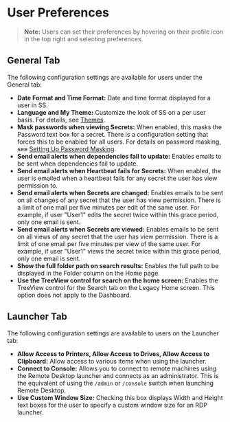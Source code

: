 [title]: # (User Preferences)
[tags]: # (User Preferences)
[priority]: #

# User Preferences

> **Note:** Users can set their preferences by hovering on their profile icon in the top right and selecting preferences.

## General Tab

The following configuration settings are available for users under the General tab:

- **Date Format and Time Format:** Date and time format displayed for a user in SS.
- **Language and My Theme:** Customize the look of SS on a per user basis. For details, see [Themes](../../application-administration\application-dashboard\themes\index.md).
- **Mask passwords when viewing Secrets:** When enabled, this masks the Password text box for a secret. There is a configuration setting that forces this to be enabled for all users. For details on password masking, see [Setting Up Password Masking](../../secret-management/procedures/setting-up-password-masking/index.md).
- **Send email alerts when dependencies fail to update:** Enables emails to be sent when dependencies fail to update.
- **Send email alerts when Heartbeat fails for Secrets:** When enabled, the user is emailed when a heartbeat fails for any secret the user has view permission to.
- **Send email alerts when Secrets are changed:** Enables emails to be sent on all changes of any secret that the user has view permission. There is a limit of one mail per five minutes per edit of the same user. For example, if user "User1" edits the secret twice within this grace period, only one email is sent.
- **Send email alerts when Secrets are viewed:** Enables emails to be sent on all views of any secret that the user has view permission. There is a limit of one email per five minutes per view of the same user. For example, if user "User1" views the secret twice within this grace period, only one email is sent.
- **Show the full folder path on search results:** Enables the full path to be displayed in the Folder column on the Home page.
- **Use the TreeView control for search on the home screen:** Enables the TreeView control for the Search tab on the Legacy Home screen. This option does not apply to the Dashboard.

## Launcher Tab

The following configuration settings are available to users on the Launcher tab:

- **Allow Access to Printers, Allow Access to Drives, Allow Access to Clipboard:** Allow access to various items when using the launcher.
- **Connect to Console:** Allows you to connect to remote machines using the Remote Desktop launcher and connects as an administrator. This is the equivalent of using the `/admin` or `/console` switch when launching Remote Desktop.
- **Use Custom Window Size:** Checking this box displays Width and Height text boxes for the user to specify a custom window size for an RDP launcher.
